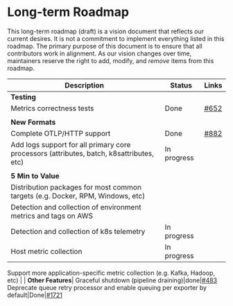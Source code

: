 # Long-term Roadmap

This long-term roadmap (draft) is a vision document that reflects our
current desires. It is not a commitment to implement everything listed in this roadmap.
The primary purpose of this document is to ensure that all contributors work in alignment.
As our vision changes over time, maintainers reserve the right to add, modify, and _remove_
items from this roadmap.

Description|Status|Links|
-----------|------|-----|
**Testing**|
Metrics correctness tests|Done|[#652](https://github.com/open-telemetry/opentelemetry-collector/issues/652)
| |
**New Formats**|
Complete OTLP/HTTP support|Done|[#882](https://github.com/open-telemetry/opentelemetry-collector/issues/882)
Add logs support for all primary core processors (attributes, batch, k8sattributes, etc)|In progress|
| |
**5 Min to Value**|
Distribution packages for most common targets (e.g. Docker, RPM, Windows, etc)|
Detection and collection of environment metrics and tags on AWS||
Detection and collection of k8s telemetry|In progress|
Host metric collection|In progress|
Support more application-specific metric collection (e.g. Kafka, Hadoop, etc)
| |
**Other Features**|
Graceful shutdown (pipeline draining)|done|[#483](https://github.com/open-telemetry/opentelemetry-collector/issues/483)
Deprecate queue retry processor and enable queuing per exporter by default|Done|[#1721](https://github.com/open-telemetry/opentelemetry-collector/issues/1721)
